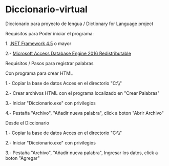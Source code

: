 # Diccionario-virtual
Diccionario para proyecto de lengua / Dictionary for Language project

Requisitos para Poder iniciar el programa:
<p>1. <a href="https://www.microsoft.com/es-es/download/details.aspx?id=30653" title=".NET Framework 4.5">.NET Framework 4.5</a> o mayor</p>
<p>2.- <a href="https://www.microsoft.com/en-us/download/details.aspx?id=54920" title="Microsoft Access Database Engine 2016 Redistributable"> Microsoft Access Database Engine 2016 Redistributable</a></p>

Requisitos / Pasos para registrar palabras<p/>
<p> Con programa para crear HTML</p>
<p>1.- Copiar la base de datos Acces en el directorio "C:\\"</p>
<p>2.- Crear archivos HTML con el programa localizado en "Crear Palabras"</p>
<p>3.- Iniciar "Diccionario.exe" con privilegios</p>
<p>4.- Pestaña "Archivo", "Añadir nueva palabra", click a boton "Abrir Archivo"</p>

Desde el Diccionario
<p>1.- Copiar la base de datos Acces en el directorio "C:\\"</p>
<p>2.- Iniciar "Diccionario.exe" con privilegios</p>
<p>3.- Pestaña "Archivo", "Añadir nueva palabra", Ingresar los datos, click a boton "Agregar"</p>
